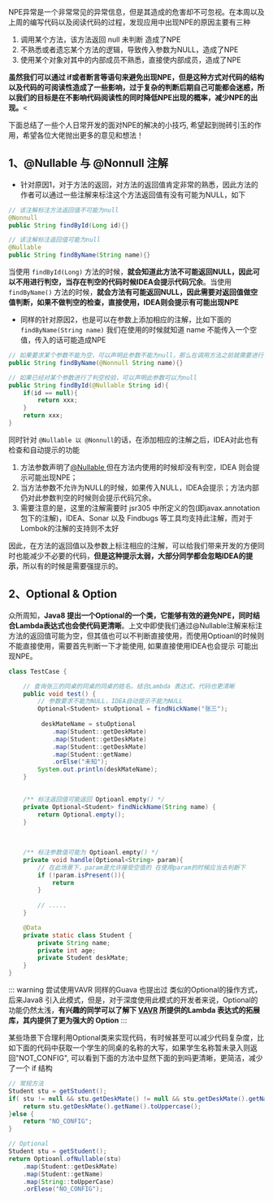NPE异常是一个非常常见的异常信息，但是其造成的危害却不可忽视。在本周以及上周的编写代码以及阅读代码的过程，发现应用中出现NPE的原因主要有三种 

   1. 调用某个方法，该方法返回 null 未判断 造成了NPE
   1. 不熟悉或者遗忘某个方法的逻辑，导致传入参数为NULL，造成了NPE
   1. 使用某个对象对其中的内部成员不熟悉，直接使内部成员，造成了NPE

**虽然我们可以通过 if或者断言等语句来避免出现NPE，但是这种方式对代码的结构以及代码的可阅读性造成了一些影响，过于复杂的判断后期自己可能都会迷惑，所以我们的目标是在不影响代码阅读性的同时降低NPE出现的概率，减少NPE的出现。**<​

下面总结了一些个人日常开发的面对NPE的解决的小技巧, 希望起到抛砖引玉的作用，希望各位大佬抛出更多的意见和想法！

## 1、@Nullable 与 @Nonnull 注解 

- 针对原因1，对于方法的返回，对方法的返回值肯定非常的熟悉，因此方法的作者可以通过一些注解来标注这个方法返回值有没有可能为NULL，如下 

```java
// 该注解标注方法返回值不可能为null
@Nonnull
public String findById(Long id){}

// 该注解标注返回值可能为null
@Nullable
public String findByName(String name){}
```



当使用 `findById(Long)` 方法的时候，**就会知道此方法不可能返回NULL，因此可以不用进行判空，当存在判空的代码时候IDEA会提示代码冗余**。当使用`findByName()` 方法的时候，**就会方法有可能返回NULL，因此需要对返回值做空值判断，如果不做判空的检查，直接使用，IDEA则会提示有可能出现NPE**

- 同样的针对原因2，也是可以在参数上添加相应的注解，比如下面的 `findByName(String name)` 我们在使用的时候就知道 name 不能传入一个空值，传入的话可能造成NPE 

```java
// 如果要求某个参数不能为空，可以声明此参数不能为null，那么在调用方法之前就需要进行判空检查
public String findByName(@Nonnull String name){}

// 如果已经对某个参数进行了判空校验，可以声明此参数可以为null
public String findById(@Nullable String id){
	if(id == null){
		return xxx;
	}
    return xxx;
}
```


同时针对 `@Nullable 以 @Nonnull`的话，在添加相应的注解之后，IDEA对此也有检查和自动提示的功能

1. 方法参数声明了[@Nullable ](/Nullable ) 但在方法内使用的时候却没有判空，IDEA 则会提示可能出现NPE；
1. 当方法参数不允许为NULL的时候，如果传入NULL，IDEA会提示；方法内部仍对此参数判空的时候则会提示代码冗余。
1. 需要注意的是，这里的注解需要时 jsr305 中所定义的包(即javax.annotation包下的注解)，IDEA、Sonar 以及 Findbugs 等工具均支持此注解，而对于Lombok的注解的支持则不太好


因此，在方法的返回值以及参数上标注相应的注解，可以给我们带来开发的方便同时也能减少不必要的代码，**但是这种提示太弱，大部分同学都会忽略IDEA的提示**，所以有的时候是需要强提示的。​

## 2、Optional & Option

众所周知，**Java8 提出一个Optional的一个类，它能够有效的避免NPE，同时结合Lambda表达式也会使代码更清晰**。上文中即使我们通过@Nullable注解来标注方法的返回值可能为空，但其值也可以不判断直接使用，而使用Optioanl的时候则不能直接使用，需要首先判断一下才能使用, 如果直接使用IDEA也会提示 可能出现NPE。

```java
class TestCase {

    // 查询张三的同桌的同桌的同桌的姓名，结合Lambda 表达式，代码也更清晰
    public void test() {
        // 参数要求不能为NULL，IDEA自动提示不能为NULL
        Optional<Student> stuOptional = findNickName("张三");
        
         deskMateName = stuOptional
            .map(Student::getDeskMate)
            .map(Student::getDeskMate)
            .map(Student::getDeskMate)
            .map(Student::getName)
            .orElse("未知");
        System.out.println(deskMateName);
    }

    
    /** 标注返回值可能返回 Optioanl.empty() */
    private Optional<Student> findNickName(String name) {
        return Optional.empty();
    }
    
    
    
    /** 标注参数值可能为 Optioanl.empty() */
    private void handle(Optional<String> param){
    	// 在此场景下，param是允许接受空值的 在使用param的时候应当去判断下
        if (!param.isPresent()){
        	return
        }
        
        // .....
    }

    @Data
    private static class Student {
        private String name;
        private int age;
        private Student deskMate;
    }
}
```

::: warning 尝试使用VAVR
同样的Guava 也提出过 类似的Optional的操作方式，后来Java8 引入此模式，但是，对于深度使用此模式的开发者来说，Optional的功能仍然太浅，**有兴趣的同学可以了解下 **[VAVR](https://docs.vavr.io/#_option)** 所提供的Lambda 表达式的拓展库，其内提供了更为强大的 Option**
:::

某些场景下合理利用Optional类来实现代码，有时候甚至可以减少代码复杂度，比如下面的代码中获取一个学生的同桌的名称的大写，如果学生名称暂未录入则返回"NOT_CONFIG", 可以看到下面的方法中显然下面的到吗更清晰，更简洁，减少了一个 if 结构

```java
// 常规方法
Student stu = getStudent();
if( stu != null && stu.getDeskMate() != null && stu.getDeskMate().getName() != null){
	return stu.getDeskMate().getName().toUppercase();
}else {
	return "NO_CONFIG";
}

// Optional
Student stu = getStudent();
return Optioanl.ofNullable(stu)
    .map(Student::getDeskMate)
    .map(Student::getName)
    .map(String::toUpperCase)
    .orElese("NO_CONFIG");
```
